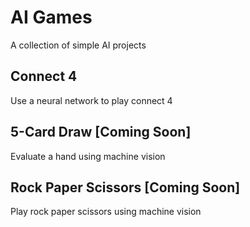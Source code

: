 # AI Games

A collection of simple AI projects 

## Connect 4

Use a neural network to play connect 4

## 5-Card Draw [Coming Soon]

Evaluate a hand using machine vision

## Rock Paper Scissors [Coming Soon]

Play rock paper scissors using machine vision
